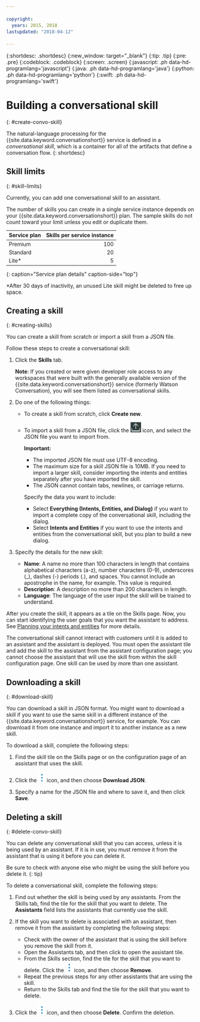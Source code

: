 ```yaml
---

copyright:
  years: 2015, 2018
lastupdated: "2018-04-12"

---
```


{:shortdesc: .shortdesc}
{:new_window: target="_blank"}
{:tip: .tip}
{:pre: .pre}
{:codeblock: .codeblock}
{:screen: .screen}
{:javascript: .ph data-hd-programlang='javascript'}
{:java: .ph data-hd-programlang='java'}
{:python: .ph data-hd-programlang='python'}
{:swift: .ph data-hd-programlang='swift'}

# Building a conversational skill
{: #create-convo-skill}

The natural-language processing for the {{site.data.keyword.conversationshort}} service is defined in a *conversational skill*, which is a container for all of the artifacts that define a conversation flow.
{: shortdesc}

## Skill limits
{: #skill-limits}

Currently, you can add one conversational skill to an assistant.

The number of skills you can create in a single service instance depends on your {{site.data.keyword.conversationshort}} plan. The sample skills do not count toward your limit unless you edit or duplicate them.

| Service plan     | Skills per service instance |
|------------------|----------------------------:|
| Premium          |                         100 |
| Standard         |                          20 |
| Lite*            |                           5 |
{: caption="Service plan details" caption-side="top"}

*After 30 days of inactivity, an unused Lite skill might be deleted to free up space.

## Creating a skill
{: #creating-skills}

You can create a skill from scratch or import a skill from a JSON file.

Follow these steps to create a conversational skill:

1.  Click the **Skills** tab.

    **Note**: If you created or were given developer role access to any workspaces that were built with the generally available version of the  {{site.data.keyword.conversationshort}} service (formerly Watson Conversation), you will see them listed as conversational skills.

1.  Do one of the following things:

    - To create a skill from scratch, click **Create new**.
    - To import a skill from a JSON file, click the ![Import skill](images/workspace_import.png) icon, and select the JSON file you want to import from.

      **Important:**

      - The imported JSON file must use UTF-8 encoding.
      - The maximum size for a skill JSON file is 10MB. If you need to import a larger skill, consider importing the intents and entities separately after you have imported the skill.
      - The JSON cannot contain tabs, newlines, or carriage returns.

      Specify the data you want to include:

        - Select **Everything (Intents, Entities, and Dialog)** if you want to import a complete copy of the conversational skill, including the dialog.
        - Select **Intents and Entities** if you want to use the intents and entities from the conversational skill, but you plan to build a new dialog.

1.  Specify the details for the new skill:
    - **Name**: A name no more than 100 characters in length that contains alphabetical characters (a-z), number characters (0-9), underscores (_), dashes (-) periods (.), and spaces. You cannot include an apostrophe in the name, for example. This value is required.
    - **Description**: A description no more than 200 characters in length.
    - **Language**: The language of the user input the skill will be trained to understand.

After you create the skill, it appears as a tile on the Skills page. Now, you can start identifying the user goals that you want the assistant to address. See [Planning your intents and entities](intents-entities.html) for more details.

The conversational skill cannot interact with customers until it is added to an assistant and the assistant is deployed. You must open the assistant tile and add the skill to the assistant from the assistant configuration page; you cannot choose the assistant that will use the skill from within the skill configuration page. One skill can be used by more than one assistant.

## Downloading a skill
{: #download-skill}

You can download a skill in JSON format. You might want to download a skill if you want to use the same skill in a different instance of the {{site.data.keyword.conversationshort}} service, for example. You can download it from one instance and import it to another instance as a new skill.

To download a skill, complete the following steps:

1.  Find the skill tile on the Skills page or on the configuration page of an assistant that uses the skill.

1.  Click the ![open and close list of options](images/kabob-beta.png) icon, and then choose **Download JSON**.

1.  Specify a name for the JSON file and where to save it, and then click **Save**.

## Deleting a skill
{: #delete-convo-skill}

You can delete any conversational skill that you can access, unless it is being used by an assistant. If it is in use, you must remove it from the assistant that is using it before you can delete it.

Be sure to check with anyone else who might be using the skill before you delete it.
{: tip}

To delete a conversational skill, complete the following steps:

1.  Find out whether the skill is being used by any assistants. From the Skills tab, find the tile for the skill that you want to delete. The **Assistants** field lists the assistants that currently use the skill.

1.  If the skill you want to delete is associated with an assistant, then remove it from the assistant by completing the following steps:

    - Check with the owner of the assistant that is using the skill before you remove the skill from it.
    - Open the Assistants tab, and then click to open the assistant tile.
    - From the Skills section, find the tile for the skill that you want to delete. Click the ![open and close list of options](images/kabob-beta.png) icon, and then choose **Remove**.
    - Repeat the previous steps for any other assistants that are using the skill.
    - Return to the Skills tab and find the tile for the skill that you want to delete.

1.  Click the ![open and close list of options](images/kabob-beta.png) icon, and then choose **Delete**. Confirm the deletion.
